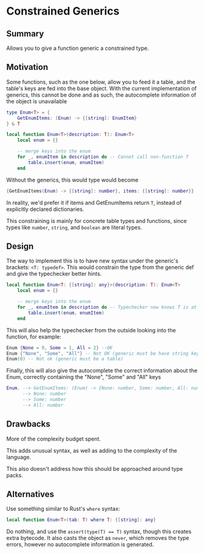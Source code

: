 # Constrained Generics

## Summary

Allows you to give a function generic a constrained type.

## Motivation

Some functions, such as the one below, allow you to feed it a table, and the table's keys are fed into the base object. With the current implementation of generics, this cannot be done and as such, the autocomplete information of the object is unavailable

```lua
type Enum<T> = {
	GetEnumItems: (Enum) -> {[string]: EnumItem}
} & T

local function Enum<T>(description: T): Enum<T>
	local enum = {}

	-- merge keys into the enum
	for _, enumItem in description do -- Cannot call non-function T
		table.insert(enum, enumItem)
	end
```

Without the generics, this would type would become

```lua
{GetEnumItems(Enum) -> {[string]: number}, items: {[string[: number}}
```

In reality, we'd prefer it if items and GetEnumItems return `T`, instead of explicitly declared dictionaries.

This constraining is mainly for concrete table types and functions, since types like `number`, `string`, and `boolean` are literal types.

## Design

The way to implement this is to have new syntax under the generic's brackets: `<T: typedef>`. This would constrain the type from the generic def and give the typechecker better hints.
```lua
local function Enum<T: {[string]: any}>(description: T): Enum<T>
	local enum = {}

	-- merge keys into the enum
	for _, enumItem in description do -- Typechecker now knows T is at least a string table, so this becomes somewhat valid
		table.insert(enum, enumItem)
	end
```

This will also help the typechecker from the outside looking into the function, for example:
```lua
Enum {None = 0, Some = 1, All = 2} --OK
Enum {"None", "Some", "All"} -- Not OK (generic must be have string keys)
Enum(0) -- Not ok (generic must be a table)
```

Finally, this will also give the autocomplete the correct information about the Enum, correctly containing the "None", "Some" and "All" keys
```lua
Enum. --> GetEnumItems: (Enum) -> {None: number, Some: number, All: number}
      --> None: number
      --> Some: number
      --> All: number
```

## Drawbacks

More of the complexity budget spent.

This adds unusual syntax, as well as adding to the complexity of the language.

This also doesn't address how this should be approached around type packs.

## Alternatives

Use something similar to Rust's `where` syntax:
```lua
local function Enum<T>(tab: T) where T: {[string]: any}
```

Do nothing, and use the `assert(type(T) == T)` syntax, though this creates extra bytecode. It also casts the object as `never`, which removes the type errors, however no autocomplete information is generated.

